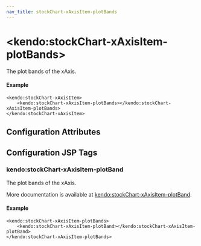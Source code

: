 ```yaml
---
nav_title: stockChart-xAxisItem-plotBands
---
```


# \<kendo:stockChart-xAxisItem-plotBands\>

The plot bands of the xAxis.

#### Example
    <kendo:stockChart-xAxisItem>
        <kendo:stockChart-xAxisItem-plotBands></kendo:stockChart-xAxisItem-plotBands>
    </kendo:stockChart-xAxisItem>

## Configuration Attributes


##  Configuration JSP Tags

### kendo:stockChart-xAxisItem-plotBand

The plot bands of the xAxis.

More documentation is available at [kendo:stockChart-xAxisItem-plotBand](stockchart/xaxisitem-plotband).

#### Example

    <kendo:stockChart-xAxisItem-plotBands>
        <kendo:stockChart-xAxisItem-plotBand></kendo:stockChart-xAxisItem-plotBand>
    </kendo:stockChart-xAxisItem-plotBands>

